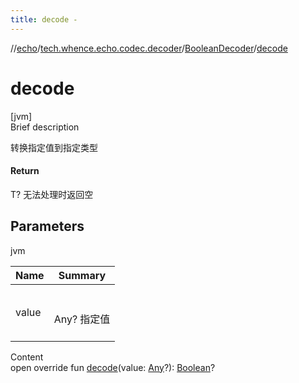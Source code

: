 ```yaml
---
title: decode -
---
```

//[echo](../../index.md)/[tech.whence.echo.codec.decoder](../index.md)/[BooleanDecoder](index.md)/[decode](decode.md)



# decode  
[jvm]  
Brief description  


转换指定值到指定类型



#### Return  


T? 无法处理时返回空



## Parameters  
  
jvm  
  
|  Name|  Summary| 
|---|---|
| value| <br><br>Any? 指定值<br><br>
  
  
Content  
open override fun [decode](decode.md)(value: [Any](https://kotlinlang.org/api/latest/jvm/stdlib/kotlin/-any/index.html)?): [Boolean](https://kotlinlang.org/api/latest/jvm/stdlib/kotlin/-boolean/index.html)?  



